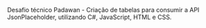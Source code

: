 Desafio técnico Padawan - Criação de tabelas para consumir a API JsonPlaceholder, utilizando C#, JavaScript, HTML e CSS. 
